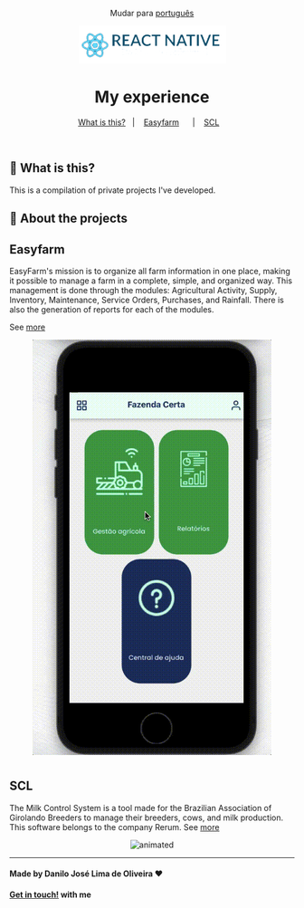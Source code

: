 <div align="center">

Mudar para [português](https://github.com/Danilo-Js/My_Experience/blob/main/portuguese.md)

</div>
<p align="center">
  <img src="./images/reactNative.png">
</p>

<div align="center">

# My experience

</div>

<p align="center" direction="row">
  <a href="#balloon-what-is-this">What is this?</a>&nbsp;&nbsp;&nbsp;|&nbsp;&nbsp;&nbsp;
  <a href="#easyfarm">Easyfarm</a>&nbsp;&nbsp;&nbsp;&nbsp;&nbsp;&nbsp;|&nbsp;&nbsp;&nbsp;
  <a href="#scl">SCL</a>&nbsp;&nbsp;&nbsp;
</p>

</br>

## :balloon: What is this?

This is a compilation of private projects I've developed.

## :iphone: About the projects

## Easyfarm

EasyFarm's mission is to organize all farm information in one place, making it possible to manage a farm in a complete, simple, and organized way.
This management is done through the modules: Agricultural Activity, Supply, Inventory, Maintenance, Service Orders, Purchases, and Rainfall.
There is also the generation of reports for each of the modules.

See [more](https://github.com/Danilo-Js/My_Experience/blob/main/Easyfarm/english.md)

<p align="center">
  <img src="./Easyfarm/assets/7_OrdemDeServico.gif" alt="animated" />
</p>

#

## SCL

The Milk Control System is a tool made for the Brazilian Association of Girolando Breeders to manage their breeders, cows, and milk production.
This software belongs to the company Rerum.
See [more](https://github.com/Danilo-Js/My_Experience/blob/main/SCL/english.md)

<p align="center">
  <img src="./SCL/assets/2.gif" alt="animated" />
</p>

---

#### Made by Danilo José Lima de Oliveira ♥ 
#### [Get in touch!](https://www.linkedin.com/in/danilo-js/) with me 
